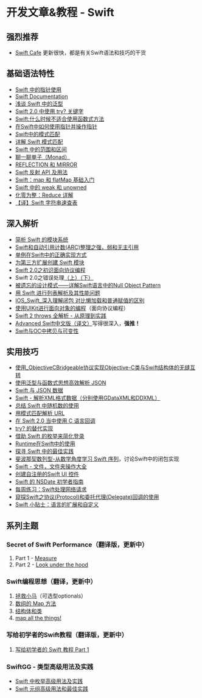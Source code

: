 # 开发文章&教程 - Swift
## 强烈推荐
- [Swift Cafe][1]
更新很快，都是有关Swift语法和技巧的干货

## 基础语法特性
- [Swift 中的指针使用][2]
- [Swift Documentation][3]
- [浅谈 Swift 中的泛型][4]
- [Swift 2.0 中使用 try? 关键字][5]
- [Swift:什么时候不适合使用函数式方法][6]
- [在Swift中如何使用指针并操作指针][7]
- [Swift中的模式匹配][8]
- [详解 Swift 模式匹配][9]
- [Swift 中的范围和区间][10]
- [聊一聊单子（Monad）][11]
- [REFLECTION 和 MIRROR][12]
- [Swift 反射 API 及用法][13]
- [Swift：map 和 flatMap 基础入门][14]
- [Swift 中的 weak 和 unowned][15]
- [化零为整：Reduce 详解][16]
- [【译】Swift 字符串速查表][17]

## 深入解析
- [简析 Swift 的模块系统][18]
- [Swift和自动引用计数(ARC)整理之强，弱和无主引用][19]
- [单例在Swift中的正确实现方式][20]
- [为第三方扩展创建 Swift 模块][21]
- [Swift 2.0之初识面向协议编程][22]
- Swift 2.0之错误处理[（上）][23][（下）][24]
- [被遗忘的设计模式——详解Swift语言中的Null Object Pattern][25]
- [用 Swift 进行列表解析及其性能问题][26]
- [IOS\_Swift\_深入理解闭包 对比懒加载和普通赋值的区别][27]
- [使用UIKit进行面向对象的编程][28]（面向协议编程）
- [Swift 2 throws 全解析 - 从原理到实践][29]
- [Advanced Swift中文版（译文）][30]写得很深入，**强推！**
- [Swift与OC中拷贝与可变性][31]

## 实用技巧
- [使用\_ObjectiveCBridgeable协议实现Objective-C类与Swift结构体的无缝互转][32]
- [使用泛型与函数式思想高效解析 JSON][33]
- [Swift 与 JSON 数据][34]
- [Swift - 解析XML格式数据（分别使用GDataXML和DDXML）][35]
- [总结 Swift 中随机数的使用][36]
- [用模式匹配解析 URL][37]
- [在 Swift 2.0 当中使用 C 语言回调][38]
- [try? 的替代实现][39]
- [借助 Swift 的枚举来简化登录][40]
- [Runtime在Swift中的使用][41]
- [探寻 Swift 中的最佳实践][42]
- [斐波那契数列型-从数学角度学习 Swift 序列][43]，讨论Swift中的闭包实现
- [Swift - 文件，文件夹操作大全][44]
- [创建自注册的Swift UI 控件][45]
- [Swift 的 NSDate 初学者指南][46]
- [每周练习：Swift处理网络请求][47]
- [窥探Swift之协议(Protocol)和委托代理(Delegate)回调的使用][48]
- [Swift 小贴士：语言的扩展和自定义][49]

## 系列主题
### Secret of Swift Performance（翻译版，更新中）
1. Part 1 - [Measure][50]
2. Part 2 - [Look under the hood][51]

### Swift编程思想（翻译，更新中）
1. [拯救小马][52]（可选型optionals）
2. [数组的 Map 方法][53]
3. [结构体和类][54]
1. [map all the things!][55]

### 写给初学者的Swift教程（翻译版，更新中）
1. [写给初学者的 Swift 教程 Part 1][56]

### SwiftGG - 类型高级用法及实践
- [Swift 中枚举高级用法及实践][57]
- [Swift 元组高级用法和最佳实践][58]

[1]:	http://swiftcafe.io/ "Swift Cafe"
[2]:	http://onevcat.com/2015/01/swift-pointer/
[3]:	http://nshipster.cn/swift-documentation/
[4]:	http://swift.gg/2015/09/16/swift-generics/ "浅谈 Swift 中的泛型"
[5]:	http://swift.gg/2015/08/31/swift-2-lets-try/ "Swift 2.0 中使用 try? 关键字"
[6]:	http://swift.gg/2015/08/28/swift_when_the_functional_approach_is_not_right/ "Swift:什么时候不适合使用函数式方法"
[7]:	https://github.com/icepy/_posts/issues/3
[8]:	http://swift.gg/2015/10/16/swift-pattern-matching/ "Swift中的模式匹配"
[9]:	http://swift.gg/2015/10/27/swift-pattern-matching-in-detail/ "详解 Swift 模式匹配"
[10]:	http://swift.gg/2015/10/26/swift-ranges-and-intervals/ "Swift 中的范围和区间"
[11]:	http://swift.gg/2015/10/30/lets-talk-about-monads/ "聊一聊单子（Monad）"
[12]:	http://swifter.tips/reflect/
[13]:	http://swift.gg/2015/11/23/swift-reflection-api-what-you-can-do/ "Swift 反射 API 及用法"
[14]:	http://swift.gg/2015/11/26/swift-map-and-flatmap/ "Swift：map 和 flatMap 基础入门"
[15]:	http://swift.gg/2015/12/02/swift-weak-and-unowned/ "Swift 中的 weak 和 unowned"
[16]:	http://swift.gg/2015/12/10/reduce-all-the-things/ "化零为整：Reduce 详解"
[17]:	http://www.cocoachina.com/swift/20151218/14746.html
[18]:	http://www.cocoachina.com/industry/20140621/8904.html
[19]:	http://www.devtf.cn/?p=462
[20]:	http://www.devtf.cn/?p=937
[21]:	http://andelf.github.io/blog/2015/01/23/swift-3rd-library-install-as-swift-modules/
[22]:	http://www.swiftyper.com/Swift/introducing-protocol-oriented-programming-in-swift-2.html "Swift 2.0之初识面向协议编程"
[23]:	http://www.swiftyper.com/Swift/swift2_error_handling.html
[24]:	http://www.swiftyper.com/Swift/swift2_error_handling_part_2.html
[25]:	http://www.csdn.net/article/2015-11-17/2826234-null-object-pattern-in-swift
[26]:	http://swift.gg/2015/10/29/list-comprehensions-and-performance-with-swift/ "用 Swift 进行列表解析及其性能问题"
[27]:	http://blog.csdn.net/zimo2013/article/details/50073691 "IOS_Swift_深入理解闭包 对比懒加载和普通赋值的区别"
[28]:	http://www.cocoachina.com/ios/20151208/14581.html
[29]:	http://www.ibm.com/developerworks/cn/mobile/mo-cn-swift/index.html "Swift 2 throws 全解析 - 从原理到实践"
[30]:	http://www.jianshu.com/p/18744b078508 "Advanced Swift中文版"
[31]:	http://649395594.github.io/blog/2015/12/23/swiftyu-oczhong-kao-bei-yu-ke-bian-xing/ "Swift与OC中拷贝与可变性"
[32]:	http://southpeak.github.io/blog/2015/10/26/objectivecbridgeable-protocol-for-objectivec-class-and-swift-struct/
[33]:	http://codebuild.me/2015/09/14/efficient-json-in-swift-with-functional-concepts-and-generics/
[34]:	http://swiftcafe.io/2015/07/18/swift-json/
[35]:	http://www.hangge.com/blog/cache/detail_646.html
[36]:	http://www.cocoachina.com/swift/20151013/13624.html
[37]:	http://swift.gg/2015/09/15/urls-and-pattern-matching/
[38]:	http://swift.gg/2015/11/11/c-callbacks-in-swift/ "在 Swift 2.0 当中使用 C 语言回调"
[39]:	http://swift.gg/2015/10/13/alternatives-to-try-swiftlang/ "try? 的替代实现"
[40]:	https://realm.io/cn/news/david-east-simplifying-login-swift-enums/ "借助 Swift 的枚举来简化登录"
[41]:	https://github.com/icepy/_posts/issues/8
[42]:	https://realm.io/cn/news/gotocph-ash-furrow-best-practices-swift/ "探寻 Swift 中的最佳实践"
[43]:	http://swift.gg/2015/12/04/the-fibonacci-sequencetype/ "斐波那契数列型-从数学角度学习 Swift 序列"
[44]:	http://www.hangge.com/blog/cache/detail_527.html "Swift - 文件，文件夹操作大全"
[45]:	http://www.devtf.cn/?p=1162 "创建自注册的Swift UI 控件"
[46]:	http://swift.gg/2015/12/14/a-beginners-guide-to-nsdate-in-swift/ "Swift 的 NSDate 初学者指南"
[47]:	https://github.com/icepy/_posts/issues/10 "每周练习：Swift处理网络请求"
[48]:	http://www.cnblogs.com/ludashi/p/5057858.html "窥探Swift之协议(Protocol)和委托代理(Delegate)回调的使用"
[49]:	http://www.cocoachina.com/swift/20151223/14774.html
[50]:	http://southpeak.github.io/blog/2015/11/05/secret-of-swift-performance-part-1/
[51]:	http://southpeak.github.io/blog/2015/11/05/secret-of-swift-performance-part-2/
[52]:	http://swift.gg/2015/09/29/thinking-in-swift-1/ "Swift 编程思想，第一部分：拯救小马"
[53]:	http://swift.gg/2015/10/09/thinking-in-swift-2/ "Swift 编程思想，第二部分：数组的 Map 方法"
[54]:	http://alisoftware.github.io/swift/2015/10/03/thinking-in-swift-3/ "Swift编程思想第三部分：结构体和类"
[55]:	http://swift.gg/2015/10/22/thinking-in-swift-4/ "Swift 编程思想 Part 4：map all the things!"
[56]:	http://swift.gg/2015/11/13/swift-tutorial-for-beginners-part-1/ "写给初学者的 Swift 教程 Part 1"
[57]:	http://swift.gg/2015/11/20/advanced-practical-enum-examples/ "Swift 中枚举高级用法及实践"
[58]:	http://swift.gg/2015/10/10/tuples-swift-advanced-usage-best-practices/ "Swift 元组高级用法和最佳实践"